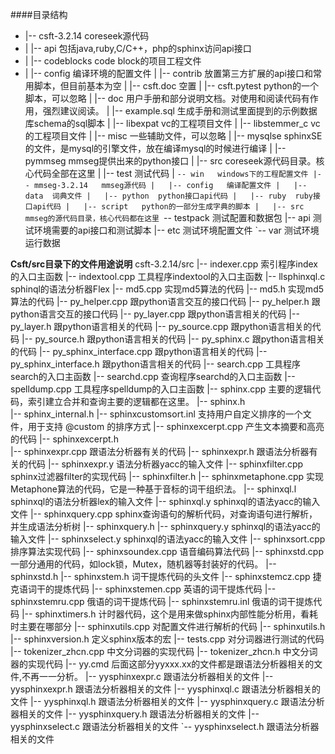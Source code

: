 ####目录结构

+   |-- csft-3.2.14    coreseek源代码
+   |   |-- api  包括java,ruby,C/C++，php的sphinx访问api接口
+   |   |-- codeblocks    code block的项目工程文件
+   |   |-- config     编译环境的配置文件
|   |-- contrib   放置第三方扩展的api接口和常用脚本，但目前基本为空
|   |-- csft.doc   空置
|   |-- csft.pytest   python的一个脚本，可以忽略
|   |-- doc    用户手册和部分说明文档。对使用和阅读代码有作用，强烈建议阅读。
|   |-- example.sql   生成手册和测试里面提到的示例数据库schema的sql脚本
|   |-- libexpat   vc的工程项目文件
|   |-- libstemmer_c    vc的工程项目文件
|   |-- misc  一些辅助文件，可以忽略
|   |-- mysqlse  sphinxSE的文件，是mysql的引擎文件，放在编译mysql的时候进行编译
|   |-- pymmseg   mmseg提供出来的python接口
|   |-- src  coreseek源代码目录。核心代码全部在这里
|   |-- test   测试代码
|   `-- win   windows下的工程配置文件
|-- mmseg-3.2.14   mmseg源代码
|   |-- config   编译配置文件
|   |-- data  词典文件
|   |-- python  python接口api代码
|   |-- ruby  ruby接口api代码
|   |-- script   python的一部分生成字典的脚本
|   |-- src  mmseg的源代码目录，核心代码都在这里
`-- testpack   测试配置和数据包
    |-- api  测试环境需要的api接口和测试脚本
    |-- etc 测试环境配置文件
`-- var 测试环境运行数据


**Csft/src目录下的文件用途说明**
csft-3.2.14/src
|-- indexer.cpp   索引程序index的入口主函数
|-- indextool.cpp  工具程序indextool的入口主函数
|-- llsphinxql.c    sphinql的语法分析器Flex
|-- md5.cpp  实现md5算法的代码
|-- md5.h  实现md5算法的代码
|-- py_helper.cpp 跟python语言交互的接口代码
|-- py_helper.h  跟python语言交互的接口代码
|-- py_layer.cpp 跟python语言相关的代码
|-- py_layer.h   跟python语言相关的代码
|-- py_source.cpp  跟python语言相关的代码
|-- py_source.h  跟python语言相关的代码
|-- py_sphinx.c  跟python语言相关的代码
|-- py_sphinx_interface.cpp  跟python语言相关的代码
|-- py_sphinx_interface.h  跟python语言相关的代码
|-- search.cpp  工具程序search的入口主函数
|-- searchd.cpp  查询程序searchd的入口主函数
|-- spelldump.cpp  工具程序spelldump的入口主函数
|-- sphinx.cpp   主要的逻辑代码，索引建立合并和查询主要的逻辑都在这里。
|-- sphinx.h  
|-- sphinx_internal.h
|-- sphinxcustomsort.inl  支持用户自定义排序的一个文件，用于支持 @custom 的排序方式
|-- sphinxexcerpt.cpp   产生文本摘要和高亮的代码
|-- sphinxexcerpt.h  
|-- sphinxexpr.cpp    跟语法分析器有关的代码
|-- sphinxexpr.h  跟语法分析器有关的代码
|-- sphinxexpr.y   语法分析器yacc的输入文件
|-- sphinxfilter.cpp   sphinx过滤器filter的实现代码
|-- sphinxfilter.h
|-- sphinxmetaphone.cpp  实现Metaphone算法的代码，它是一种基于音标的词干组织法。
|-- sphinxql.l  sphinxql的语法分析器lex的输入文件
|-- sphinxql.y  sphinxql的语法yacc的输入文件
|-- sphinxquery.cpp  sphinx查询语句的解析代码，对查询语句进行解析，并生成语法分析树
|-- sphinxquery.h
|-- sphinxquery.y sphinxql的语法yacc的输入文件
|-- sphinxselect.y  sphinxql的语法yacc的输入文件
|-- sphinxsort.cpp  排序算法实现代码
|-- sphinxsoundex.cpp  语音编码算法代码
|-- sphinxstd.cpp 一部分通用的代码，如lock锁，Mutex，随机器等封装好的代码。
|-- sphinxstd.h 
|-- sphinxstem.h  词干提炼代码的头文件
|-- sphinxstemcz.cpp  捷克语词干的提炼代码
|-- sphinxstemen.cpp  英语的词干提炼代码
|-- sphinxstemru.cpp 俄语的词干提炼代码
|-- sphinxstemru.inl  俄语的词干提炼代码
|-- sphinxtimers.h 计时器代码，这个是用来做sphinx内部性能分析用，看耗时主要在哪部分
|-- sphinxutils.cpp  对配置文件进行解析的代码
|-- sphinxutils.h
|-- sphinxversion.h   定义sphinx版本的宏
|-- tests.cpp  对分词器进行测试的代码
|-- tokenizer_zhcn.cpp 中文分词器的实现代码
|-- tokenizer_zhcn.h 中文分词器的实现代码
|-- yy.cmd  后面这部分yyxxx.xx的文件都是跟语法分析器相关的文件,不再一一分析。
|-- yysphinxexpr.c  跟语法分析器相关的文件
|-- yysphinxexpr.h  跟语法分析器相关的文件
|-- yysphinxql.c  跟语法分析器相关的文件
|-- yysphinxql.h  跟语法分析器相关的文件
|-- yysphinxquery.c  跟语法分析器相关的文件
|-- yysphinxquery.h  跟语法分析器相关的文件
|-- yysphinxselect.c  跟语法分析器相关的文件
`-- yysphinxselect.h  跟语法分析器相关的文件
